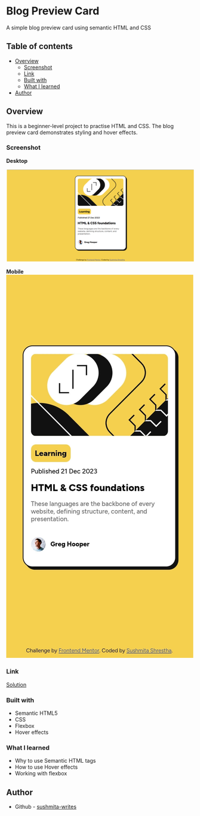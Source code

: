 # Blog Preview Card

A simple blog preview card using semantic HTML and CSS 

## Table of contents

- [Overview](#overview)
  - [Screenshot](#screenshot)
  - [Link](#link)
  - [Built with](#built-with)
  - [What I learned](#what-i-learned)
- [Author](#author)

## Overview
This is a beginner-level project to practise HTML and CSS. The blog preview card demonstrates styling and hover effects.

### Screenshot
**Desktop**

![Desktop Screenshot](./assets/desktop.png)

**Mobile**
![Mobile Screenshot](./assets/mobile.jpg)

### Link

[Solution](https://github.com/sushmita-writes/Web-Development/tree/main/blog-preview-card)

### Built with

- Semantic HTML5
- CSS
- Flexbox
- Hover effects

### What I learned

- Why to use Semantic HTML tags 
- How to use Hover effects
- Working with flexbox

## Author

- Github - [sushmita-writes](https://github.com/sushmita-writes)
